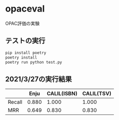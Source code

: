 # opaceval
OPAC評価の実験


テストの実行
----

```bash
pip install poetry
poetry install
poetry run python test.py
```

2021/3/27の実行結果
----
|        | Enju  | CALIL(ISBN) | CALIL(TSV) |
|--------|-------|-------------|------------|
| Recall | 0.880 | 1.000       | 1.000      |
| MRR    | 0.649 | 0.830       | 0.830      |